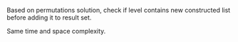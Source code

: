 

Based on permutations solution, check if level contains new constructed list before adding it to result set.

Same time and space complexity.    

